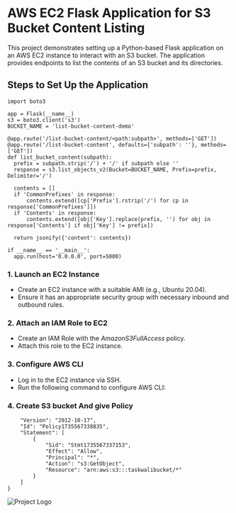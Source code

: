 # AWS EC2 Flask Application for S3 Bucket Content Listing

This project demonstrates setting up a Python-based Flask application on an AWS EC2 instance to interact with an S3 bucket. The application provides endpoints to list the contents of an S3 bucket and its directories.

## Steps to Set Up the Application
  ```bashfrom flask import Flask, jsonify
import boto3

app = Flask(__name__)
s3 = boto3.client('s3')
BUCKET_NAME = 'list-bucket-content-demo'

@app.route('/list-bucket-content/<path:subpath>', methods=['GET'])
@app.route('/list-bucket-content', defaults={'subpath': ''}, methods=['GET'])
def list_bucket_content(subpath):
    prefix = subpath.strip('/') + '/' if subpath else ''
    response = s3.list_objects_v2(Bucket=BUCKET_NAME, Prefix=prefix, Delimiter='/')

    contents = []
    if 'CommonPrefixes' in response:
        contents.extend([cp['Prefix'].rstrip('/') for cp in response['CommonPrefixes']])
    if 'Contents' in response:
        contents.extend([obj['Key'].replace(prefix, '') for obj in response['Contents'] if obj['Key'] != prefix])

    return jsonify({'content': contents})

if __name__ == '__main__':
    app.run(host='0.0.0.0', port=5000)
 ```
### 1. Launch an EC2 Instance
- Create an EC2 instance with a suitable AMI (e.g., Ubuntu 20.04).
- Ensure it has an appropriate security group with necessary inbound and outbound rules.

### 2. Attach an IAM Role to EC2
- Create an IAM Role with the *AmazonS3FullAccess* policy.
- Attach this role to the EC2 instance.

### 3. Configure AWS CLI
- Log in to the EC2 instance via SSH.
- Run the following command to configure AWS CLI:
  
### 4. Create S3 bucket And give Policy
```bash{
    "Version": "2012-10-17",
    "Id": "Policy1735567338835",
    "Statement": [
        {
            "Sid": "Stmt1735567337153",
            "Effect": "Allow",
            "Principal": "*",
            "Action": "s3:GetObject",
            "Resource": "arn:aws:s3:::taskwalibucket/*"
        }
    ]
}
```
![Project Logo](C:\Users\prasa\OneDrive\Pictures\Screenshots)
